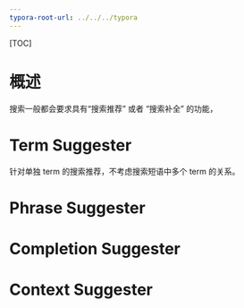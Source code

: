 ```yaml
---
typora-root-url: ../../../typora
---
```




[TOC]

# 概述

搜索一般都会要求具有“搜索推荐” 或者 “搜索补全” 的功能，





# Term Suggester

针对单独 term 的搜索推荐，不考虑搜索短语中多个 term 的关系。



# Phrase Suggester



# Completion Suggester



# Context Suggester

